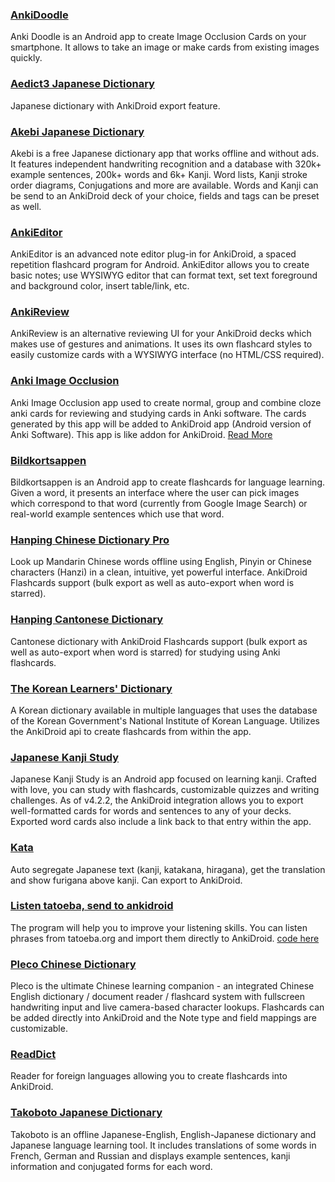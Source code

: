 ### [AnkiDoodle](https://m.apkpure.com/jp/anki-doodle/com.mmjang.ankillusion)
Anki Doodle is an Android app to create Image Occlusion Cards on your smartphone. It allows to take an image or make cards from existing images quickly. 
### [Aedict3 Japanese Dictionary](https://play.google.com/store/apps/details?id=sk.baka.aedict3)
Japanese dictionary with AnkiDroid export feature.
### [Akebi Japanese Dictionary](https://play.google.com/store/apps/details?id=com.craxic.akebifree)
Akebi is a free Japanese dictionary app that works offline and without ads. It features independent handwriting recognition and a database with 320k+ example sentences, 200k+ words and 6k+ Kanji. Word lists, Kanji stroke order diagrams, Conjugations and more are available. Words and Kanji can be send to an AnkiDroid deck of your choice, fields and tags can be preset as well.
### [AnkiEditor](https://github.com/jkennethcarino/AnkiEditor)
AnkiEditor is an advanced note editor plug-in for AnkiDroid, a spaced repetition flashcard program for Android. AnkiEditor allows you to create basic notes; use WYSIWYG editor that can format text, set text foreground and background color, insert table/link, etc.
### [AnkiReview](https://play.google.com/store/apps/details?id=com.luc.ankireview)
AnkiReview is an alternative reviewing UI for your AnkiDroid decks which makes use of gestures and animations. It uses its own flashcard styles to easily customize cards with a WYSIWYG interface (no HTML/CSS required).

### [Anki Image Occlusion](https://github.com/infinyte7/image-occlusion-in-browser/releases/tag/v1.3.5)
Anki Image Occlusion app used to create normal, group and combine cloze anki cards for reviewing and studying cards in Anki software. The cards generated by this app will be added to AnkiDroid app (Android version of Anki Software). This app is like addon for AnkiDroid. [Read More](https://github.com/infinyte7/image-occlusion-in-browser)

### [Bildkortsappen](https://github.com/rabinv/bildkortsappen)
Bildkortsappen is an Android app to create flashcards for language learning. Given a word, it presents an interface where the user can pick images which correspond to that word (currently from Google Image Search) or real-world example sentences which use that word.
### [Hanping Chinese Dictionary Pro](https://play.google.com/store/apps/details?id=com.embermitre.hanping.app.pro)
Look up Mandarin Chinese words offline using English, Pinyin or Chinese characters (Hanzi) in a clean, intuitive, yet powerful interface. AnkiDroid Flashcards support (bulk export as well as auto-export when word is starred).
### [Hanping Cantonese Dictionary](https://play.google.com/store/apps/details?id=com.embermitre.hanping.cantodict.app.pro)
Cantonese dictionary with AnkiDroid Flashcards support (bulk export as well as auto-export when word is starred) for studying using Anki flashcards.
### [The Korean Learners' Dictionary](https://play.google.com/store/apps/details?id=com.schurawel.kl_dictionary)
A Korean dictionary available in multiple languages that uses the database of the Korean Government's National Institute of Korean Language. Utilizes the AnkiDroid api to create flashcards from within the app.
### [Japanese Kanji Study](https://play.google.com/store/apps/details?id=com.mindtwisted.kanjistudy)
Japanese Kanji Study is an Android app focused on learning kanji. Crafted with love, you can study with flashcards, customizable quizzes and writing challenges. As of v4.2.2, the AnkiDroid integration allows you to export well-formatted cards for words and sentences to any of your decks. Exported word cards also include a link back to that entry within the app. 
### [Kata](https://play.google.com/store/apps/details?id=im.dacer.kata)
Auto segregate Japanese text (kanji, katakana, hiragana), get the translation and show furigana above kanji. Can export to AnkiDroid.

### [Listen tatoeba, send to ankidroid](https://play.google.com/store/apps/details?id=com.snailp4el.android.tatoeba)
The program will help you to improve your listening skills.
You can listen phrases from tatoeba.org and import them directly to AnkiDroid.
[code here](https://bitbucket.org/snailp4el/tatoeba/src/master/)

### [Pleco Chinese Dictionary](https://play.google.com/store/apps/details?id=com.pleco.chinesesystem)
Pleco is the ultimate Chinese learning companion - an integrated Chinese English dictionary / document reader / flashcard system with fullscreen handwriting input and live camera-based character lookups. Flashcards can be added directly into AnkiDroid and the Note type and field mappings are customizable.
### [ReadDict](https://play.google.com/store/apps/details?id=com.a10adevelopment.readdict)
Reader for foreign languages allowing you to create flashcards into AnkiDroid.
### [Takoboto Japanese Dictionary](https://play.google.com/store/apps/details?id=jp.takoboto)
Takoboto is an offline Japanese-English, English-Japanese dictionary and Japanese language learning tool. It includes translations of some words in French, German and Russian and displays example sentences, kanji information and conjugated forms for each word.